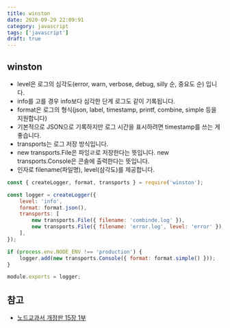 ```yaml
---
title: winston
date: 2020-09-29 22:09:91
category: javascript
tags: ['javascript']
draft: true
---
```


## winston

- level은 로그의 심각도(error, warn, verbose, debug, silly 순, 중요도 순) 입니다.
- info를 고를 경우 info보다 심각한 단계 로그도 같이 기록됩니다.
- format은 로그의 형식(json, label, timestamp, printf, combine, simple 등을 지원합니다)
- 기본적으로 JSON으로 기록하지만 로그 시간을 표시하려면 timestamp를 쓰는 게 좋습니다.
- transports는 로그 저장 방식입니다.
- new transports.File은 파잉ㄹ로 저장한다는 뜻입니다. new transports.Console은 콘솔에 출력한다는 뜻입니다.
- 인자로 filename(파일명), level(삼각도)를 제공합니다.

```javascript
const { createLogger, format, transports } = require('winston');

const logger = createLogger({
	level: 'info',
	format: format.json(),
	transports: [
		new transports.File({ filename: 'combinde.log' }),
		new transports.File({ filename: 'error.log', level: 'error' }),
	],
});

if (process.env.NODE_ENV !== 'production') {
	logger.add(new transports.Console({ format: format.simple() }));
}

module.exports = logger;
```

## 참고

- [노드교과서 개정판 15장 1부](https://www.youtube.com/watch?v=NERZNft9iNg)
